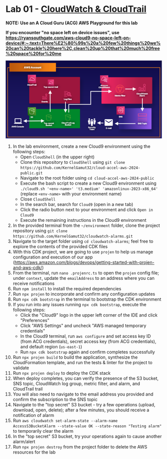 # Lab 01 - [CloudWatch & CloudTrail](https://learn.acloud.guru/handson/a3839dd5-7088-4941-9e7e-fd04f006ccd2)

**NOTE: Use an A Cloud Guru (ACG) AWS Playground for this lab**

**If you encounter "no space left on device issues", use https://ryansouthgate.com/aws-cloud9-no-space-left-on-device/#:~:text=There%E2%80%99s%20a%20few%20things%20we%20can%20tackle%20here%2C,clean%20up%20that%20much%20free%20space%20for%20me**

![Week06/ Lab01](../images/week06-lab01.png)

1. In the lab environment, create a new Cloud9 environment using the following steps:
    - Open `CloudShell` (in the upper right)
    - Clone this repository to `CloudShell` using `git clone https://github.com/KernelGamut32/cloud-accel-aws-2024-public.git`
    - Navigate to the root folder using `cd cloud-accel-aws-2024-public`
    - Execute the bash script to create a new Cloud9 environment using `./cloud9.sh '<env-name>' 't3.medium' 'amazonlinux-2023-x86_64'` (replace `<env-name>` with your environment name)
    - Close `CloudShell`
    - In the search bar, search for `Cloud9` (open in a new tab)
    - Click the radio button next to your environment and click `Open in Cloud9`
    - Execute the remaining instructions in the Cloud9 environment
1. In the provided terminal from the `~/environment` folder, clone the project repository using `git clone https://github.com/KernelGamut32/cloudwatch-alarms.git`
1. Navigate to the target folder using `cd cloudwatch-alarms`; feel free to explore the contents of the provided CDK files
1. With this CDK project, we are going to use `projen` to help us manage configuration and execution of our app (https://aws.amazon.com/blogs/devops/getting-started-with-projen-and-aws-cdk/)
1. From the terminal, run `nano .projenrc.ts` to open the `projen` config file; under `context`, update the `emailAddress` to an address where you can receive notifications
1. Run `npm install` to install the required dependencies
1. Run `npx projen` to incorporate and confirm any configuration updates
1. Run `npx cdk bootstrap` in the terminal to bootstrap the CDK environment
1. If you run into any issues running `npx cdk bootstrap`, execute the following steps:
    - Click the "Cloud9" logo in the upper left corner of the IDE and click "Preferences"
    - Click "AWS Settings" and uncheck "AWS managed temporary credentials"
    - In the Cloud9 terminal, run `aws configure` and set access key ID (from ACG credentials), secret access key (from ACG credentials), and default region (`us-east-1`)
    - Run `npx cdk bootstrap` again and confirm completes successfully
1. Run `npx projen build` to build the application, synthesize the CloudFormation template, and run the tests & linter for the project to validate
1. Run `npx projen deploy` to deploy the CDK stack
1. When deploy completes, you can verify the presence of the S3 bucket, SNS topic, CloudWatch log group, metric filter, and alarm, and CloudTrail trail
1. You will also need to navigate to the email address you provided and confirm the subscription to the SNS topic
1. Navigate to the "top secret" S3 bucket - try a few operations (upload, download, open, delete); after a few minutes, you should receive a notification of alarm
1. Run `aws cloudwatch set-alarm-state --alarm-name AccessS3BucketAlarm --state-value OK --state-reason "Testing alarm"` to temporarily clear the alarm
1. In the "top secret" S3 bucket, try your operations again to cause another alarm/alert
1. Run `npx projen destroy` from the project folder to delete the AWS resources for the lab
